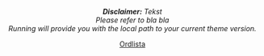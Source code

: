 <div align="center">
  <p><em><strong>Disclaimer:</strong> Tekst<br/>
  Please refer to bla bla<br/>
  Running will provide you with the local path to your current theme version.</em></p>
  <p><a href="https://andreaszahl.github.io/energiordboka/ordlista">Ordlista</a></p>
</div>
